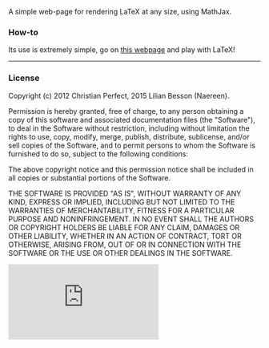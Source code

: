 A simple web-page for rendering LaTeX at any size, using MathJax.

### How-to
Its use is extremely simple, go on [this webpage](http://perso.crans.org/besson/makebigmaths/) and play with LaTeX!

----

### License
Copyright (c) 2012 Christian Perfect, 2015 Lilian Besson (Naereen).

Permission is hereby granted, free of charge, to any person obtaining a copy of this software and associated documentation files (the "Software"), to deal in the Software without restriction, including without limitation the rights to use, copy, modify, merge, publish, distribute, sublicense, and/or sell copies of the Software, and to permit persons to whom the Software is furnished to do so, subject to the following conditions:

The above copyright notice and this permission notice shall be included in all copies or substantial portions of the Software.

THE SOFTWARE IS PROVIDED "AS IS", WITHOUT WARRANTY OF ANY KIND, EXPRESS OR IMPLIED, INCLUDING BUT NOT LIMITED TO THE WARRANTIES OF MERCHANTABILITY, FITNESS FOR A PARTICULAR PURPOSE AND NONINFRINGEMENT. IN NO EVENT SHALL THE AUTHORS OR COPYRIGHT HOLDERS BE LIABLE FOR ANY CLAIM, DAMAGES OR OTHER LIABILITY, WHETHER IN AN ACTION OF CONTRACT, TORT OR OTHERWISE, ARISING FROM, OUT OF OR IN CONNECTION WITH THE SOFTWARE OR THE USE OR OTHER DEALINGS IN THE SOFTWARE.

[![Analytics](https://ga-beacon.appspot.com/UA-38514290-17/github.com/Naereen/make-big-maths/README.md?pixel)](https://github.com/Naereen/make-big-maths)
